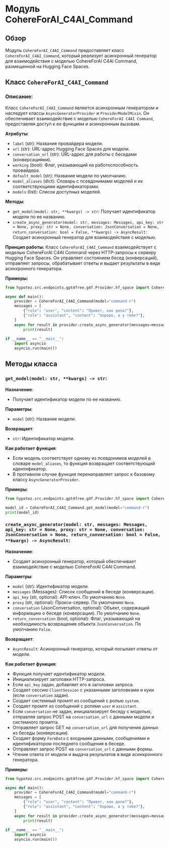 # Модуль CohereForAI_C4AI_Command
## Обзор
Модуль `CohereForAI_C4AI_Command` предоставляет класс `CohereForAI_C4AI_Command`, который реализует асинхронный генератор для взаимодействия с моделью CohereForAI C4AI Command, размещенной на Hugging Face Spaces.  

##  Класс `CohereForAI_C4AI_Command`
### Описание:
Класс `CohereForAI_C4AI_Command`  является асинхронным генератором  и наследует классы `AsyncGeneratorProvider` и `ProviderModelMixin`.  Он обеспечивает взаимодействие с  моделью `CohereForAI C4AI Command`,  предоставляя доступ к ее функциям и асинхронным вызовам.

**Атрибуты**:
- `label` (str):  Название провайдера модели.
- `url` (str):  URL-адрес  Hugging Face Spaces для модели.
- `conversation_url` (str): URL-адрес для работы с беседами (конверсациями).
- `working` (bool):  Флаг, указывающий на работоспособность провайдера.
- `default_model` (str):  Название модели по умолчанию.
- `model_aliases` (dict): Словарь с псевдонимами моделей и их соответствующими идентификаторами.
- `models` (list): Список доступных моделей.

**Методы**:
- `get_model(model: str, **kwargs) -> str`:  Получает  идентификатор модели по ее  названию. 
- `create_async_generator(model: str, messages: Messages, api_key: str = None, proxy: str = None, conversation: JsonConversation = None, return_conversation: bool = False, **kwargs) -> AsyncResult`:  Создает асинхронный генератор для взаимодействия с моделью.

**Принцип работы:** 
Класс `CohereForAI_C4AI_Command`  взаимодействует с моделью CohereForAI C4AI Command через HTTP-запросы к серверу Hugging Face Spaces. Он  управляет состоянием бесед (конверсаций), отправляет запросы,  обрабатывает ответы и выдает  результаты в виде  асинхронного генератора.

**Примеры:**
```python
from hypotez.src.endpoints.gpt4free.g4f.Provider.hf_space import CohereForAI_C4AI_Command

async def main():
    provider = CohereForAI_C4AI_Command(model="command-r")
    messages = [
        {"role": "user", "content": "Привет, как дела?"},
        {"role": "assistant", "content": "Хорошо, а у тебя?"},
    ]
    async for result in provider.create_async_generator(messages=messages):
        print(result)
    
if __name__ == "__main__":
    import asyncio
    asyncio.run(main())
```

##  Методы класса
### `get_model(model: str, **kwargs) -> str`:
**Назначение**: 
-  Получает  идентификатор модели по ее  названию.  

**Параметры**:
- `model` (str):  Название модели.

**Возвращает**:
- `str`:  Идентификатор модели. 

**Как работает функция**:
-  Если модель  соответствует одному из  псевдонимов моделей в словаре `model_aliases`, то функция возвращает соответствующий идентификатор.
- В противном случае функция перенаправляет запрос к  базовому классу `AsyncGeneratorProvider`.

**Примеры**:
```python
from hypotez.src.endpoints.gpt4free.g4f.Provider.hf_space import CohereForAI_C4AI_Command

model_id = CohereForAI_C4AI_Command.get_model(model="command-r")
print(model_id)
```

### `create_async_generator(model: str, messages: Messages, api_key: str = None, proxy: str = None, conversation: JsonConversation = None, return_conversation: bool = False, **kwargs) -> AsyncResult`:
**Назначение**: 
- Создает  асинхронный генератор,  который обеспечивает взаимодействие с моделью CohereForAI C4AI Command.

**Параметры**:
- `model` (str): Идентификатор модели.
- `messages` (Messages): Список сообщений в беседе (конверсации).
- `api_key` (str, optional): API-ключ.  По умолчанию `None`. 
- `proxy` (str, optional):  Прокси-сервер. По умолчанию `None`. 
- `conversation` (JsonConversation, optional):  Объект,  содержащий информацию о беседе (конверсации). По умолчанию `None`.
- `return_conversation` (bool, optional): Флаг, указывающий на необходимость возвращения объекта `JsonConversation`. По умолчанию `False`.

**Возвращает**:
- `AsyncResult`:  Асинхронный генератор, который посылает  ответы от модели. 

**Как работает функция**:
- Функция  получает  идентификатор модели.
-  Инициализирует заголовки HTTP-запроса.
- Если  `api_key` задан,  добавляет его в заголовки запроса.
- Создает  сессию  `ClientSession` с  указанными  заголовками и куки (если  `conversation` задан).
-  Создает  системный  промпт из  сообщений с ролью `system`.
-  Создает  промпт  из  сообщений с ролями  `user` и `assistant`.
- Если  `conversation`  не задан,  инициализирует  беседу  с  моделью, отправляя  запрос  POST на  `conversation_url` с  данными  модели и  системного промпта.
-  Отправляет  запрос  GET  на  `conversation_url`  для  получения  данных  из  беседы (конверсации).
-  Создает  форму  `FormData` с  входными данными,  сообщениями и  идентификатором  последнего сообщения в беседе.
-  Отправляет  запрос  POST  на  `conversation_url`  с  данными  формы.
-  Чтение  ответа  от  модели  и  выдача  результатов  в  виде  асинхронного  генератора.


**Примеры:**
```python
from hypotez.src.endpoints.gpt4free.g4f.Provider.hf_space import CohereForAI_C4AI_Command

async def main():
    provider = CohereForAI_C4AI_Command(model="command-r")
    messages = [
        {"role": "user", "content": "Привет, как дела?"},
        {"role": "assistant", "content": "Хорошо, а у тебя?"},
    ]
    async for result in provider.create_async_generator(messages=messages):
        print(result)
    
if __name__ == "__main__":
    import asyncio
    asyncio.run(main())